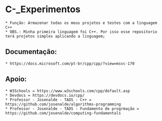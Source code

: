 # C-_Experimentos
    * Função: Armazenar todas os meus projetos e testes com a linguagem C++
    * OBS.: Minha primeira linguagem foi C++. Por isso esse repositorio terá projetos simples aplicando a linguagem;

## Documentação:
    * https://docs.microsoft.com/pt-br/cpp/cpp/?view=msvc-170

## Apoio:
    * W3Schools = https://www.w3schools.com/cpp/default.asp
    * Devdocs = https://devdocs.io/cpp/
    * Professor - Josenalde - TADS - C++ = https://github.com/josenalde/algorithms-programming
    * Professor - Josenalde - TADS - Fundamento de progrmação = https://github.com/josenalde/computing-fundamentals
    
